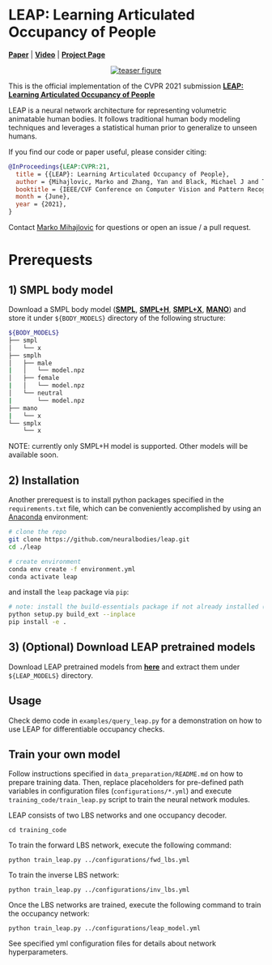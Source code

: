 # LEAP: Learning Articulated Occupancy of People
[**Paper**](https://arxiv.org/pdf/2104.06849.pdf) | [**Video**](https://www.youtube.com/watch?v=UVB8A_T5e3c) | [**Project Page**](https://neuralbodies.github.io/LEAP)

<div style="text-align: center">
    <a href="https://neuralbodies.github.io/LEAP"><img src="https://neuralbodies.github.io/LEAP/images/teaser%20figure%20ppl.png" alt="teaser figure"/></a>
</div>

This is the official implementation of the CVPR 2021 submission [**LEAP: Learning Articulated Occupancy of People**](https://neuralbodies.github.io/LEAP)

LEAP is a neural network architecture for representing volumetric animatable human bodies. It follows traditional human body modeling techniques and leverages a statistical human prior to generalize to unseen humans.

If you find our code or paper useful, please consider citing:
```bibtex
@InProceedings{LEAP:CVPR:21,
  title = {{LEAP}: Learning Articulated Occupancy of People},
  author = {Mihajlovic, Marko and Zhang, Yan and Black, Michael J and Tang, Siyu},
  booktitle = {IEEE/CVF Conference on Computer Vision and Pattern Recognition (CVPR)},
  month = {June},
  year = {2021},
}
```
Contact [Marko Mihajlovic](mailto:markomih@ethz.ch) for questions or open an issue / a pull request.

# Prerequests 
## 1) SMPL body model
Download a SMPL body model ([**SMPL**](https://smpl.is.tue.mpg.de/), [**SMPL+H**](https://mano.is.tue.mpg.de/), [**SMPL+X**](https://smpl-x.is.tue.mpg.de/), [**MANO**](https://mano.is.tue.mpg.de/)) and store it under `${BODY_MODELS}` directory of the following structure:  
```bash
${BODY_MODELS}
├── smpl
│   └── x
├── smplh
│   ├── male
|   │   └── model.npz
│   ├── female
|   │   └── model.npz
│   └── neutral
|       └── model.npz
├── mano
|   └── x
└── smplx
    └── x
```

NOTE: currently only SMPL+H model is supported. Other models will be available soon.  
 
## 2) Installation
Another prerequest is to install python packages specified in the `requirements.txt` file, which can be conveniently 
accomplished by using an [Anaconda](https://www.anaconda.com/) environment:
```bash
# clone the repo
git clone https://github.com/neuralbodies/leap.git
cd ./leap

# create environment
conda env create -f environment.yml
conda activate leap
```
and install the `leap` package via `pip`:
```bash
# note: install the build-essentials package if not already installed (`sudo apt install build-essential`) 
python setup.py build_ext --inplace
pip install -e .
```

## 3) (Optional) Download LEAP pretrained models
Download LEAP pretrained models from [**here**](https://drive.google.com/drive/folders/1HkkH013ErpekedqAEEifQxyMOoVu3ugg?usp=sharing) and extract them under `${LEAP_MODELS}` directory.

## Usage
Check demo code in `examples/query_leap.py` for a demonstration on how to use LEAP for differentiable occupancy checks.    

## Train your own model
Follow instructions specified in `data_preparation/README.md` on how to prepare training data.
Then, replace placeholders for pre-defined path variables in configuration files (`configurations/*.yml`) and execute `training_code/train_leap.py` script to train the neural network modules. 

LEAP consists of two LBS networks and one occupancy decoder. 
```shell script
cd training_code
```
To train the forward LBS network, execute the following command: 
```shell script
python train_leap.py ../configurations/fwd_lbs.yml
```

To train the inverse LBS network: 
```shell script
python train_leap.py ../configurations/inv_lbs.yml
```
Once the LBS networks are trained, execute the following command to train the occupancy network:
```shell script
python train_leap.py ../configurations/leap_model.yml
```

See specified yml configuration files for details about network hyperparameters. 
